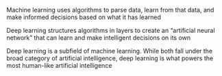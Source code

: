 Machine learning uses algorithms to parse data, learn from that data, and make informed decisions based on what it has learned
 

Deep learning structures algorithms in layers to create an “artificial neural network” that can learn and make intelligent decisions on its own
 

Deep learning is a subfield of machine learning. While both fall under the broad category of artificial intelligence, deep learning is what powers the most human-like artificial intelligence

